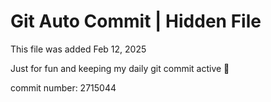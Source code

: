 # Git Auto Commit | Hidden File

This file was added Feb 12, 2025

Just for fun and keeping my daily git commit active 🤪

commit number: 2715044
